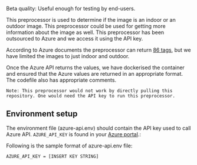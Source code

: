 Beta quality: Useful enough for testing by end-users.

This preprocessor is used to determine if the image is an indoor or an outdoor image. This preprocessor could be used for getting more information about the image as well. This preprocessor has been outsourced to Azure and we access it using the API key.

According to Azure documents the preprocessor can return [86 tags](https://docs.microsoft.com/en-us/azure/cognitive-services/computer-vision/category-taxonomy), but we have limited the images to just indoor and outdoor.

Once the Azure API returns the values, we have dockerised the container and ensured that the Azure values are returned in an appropriate format. The codefile also has appropriate comments.

```Note: This preprocessor would not work by directly pulling this repository. One would need the API key to run this preprocessor.```


## Environment setup
The environment file (azure-api.env) should contain the API key used to call Azure API. `AZURE_API_KEY` is found in your [Azure portal](https://portal.azure.com).: 

Following is the sample format of azure-api.env file:
```
AZURE_API_KEY = [INSERT KEY STRING]
```